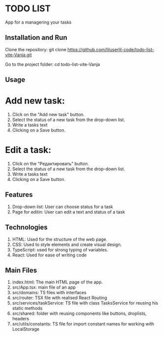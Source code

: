 # TODO LIST
App for a managering your tasks

## Installation and Run
Clone the repository:
git clone https://github.com/liluserlil-code/todo-list-vite-Vanja.git

Go to the project folder:
cd todo-list-vite-Vanja

## Usage
# Add new task:
1. Click on the "Add new task" button.
2. Select the status of a new task from the drop-down list.
3. Write a tasks text
4. Clicking on a Save button.
# Edit a task:
1. Click on the "Редактировать" button.
2. Select the status of a new task from the drop-down list.
3. Write a tasks text
4. Clicking on a Save button.

## Features
1. Drop-down list: User can choose status for a task
2. Page for editin: User can edit a text and status of a task 

## Technologies
1. HTML: Used for the structure of the web page.
2. CSS: Used to style elements and create visual design.
3. TypeScript: used for strong typing of variables.
4. React: Used for ease of writing code

## Main Files
1. index.html: The main HTML page of the app.
2. src/App.tsx: main file of an app
3. src/domains: TS files with interfaces
4. src/router: TSX file with realised React Routing
5. src/services/taskService: TS file with class TasksService for reusing his static methods
6. src/shared: folder with reusing components like buttons, droplists, headers
7. src/utils/constants: TS file for import constant names for working with LocalStorage


